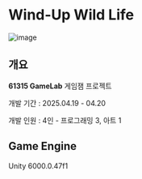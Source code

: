 # Wind-Up Wild Life
 
![image](https://github.com/user-attachments/assets/e71b5d6b-34cd-4d6b-a516-a8bc10b4e56c)

## 개요

**61315 GameLab** 게임잼 프로젝트 <br>

개발 기간 : 2025.04.19 - 04.20 <br>

개발 인원 : 4인 - 프로그래밍 3, 아트 1

## Game Engine
Unity 6000.0.47f1

